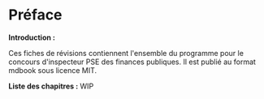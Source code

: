 # Préface

<b>Introduction :</b>

Ces fiches de révisions contiennent l'ensemble du programme pour le concours d'inspecteur PSE des finances publiques.
Il est publié au format mdbook sous licence MIT. 

<b>Liste des chapitres :</b> 
WIP

 
